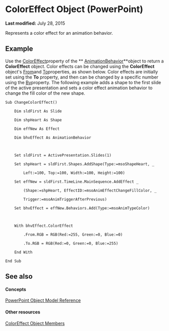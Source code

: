 
# ColorEffect Object (PowerPoint)

 **Last modified:** July 28, 2015

Represents a color effect for an animation behavior.

## Example

Use the  [ColorEffect](a1f8db9a-addf-c3f4-e5e3-0cc4b3f9f606.md)property of the  ** [AnimationBehavior](70eeb4aa-b9ba-ff7d-93ee-425cf191a6cb.md)**object to return a  **ColorEffect** object. Color effects can be changed using the **ColorEffect** object's [From](177d8282-e374-3601-f0ab-63c9e48f5415.md)and  [To](c5a3a2bd-c33a-13ed-b2fd-e9ebb1f446e1.md)properties, as shown below. Color effects are initially set using the  **To** property, and then can be changed by a specific number using the [By](f0b841f0-694b-7cf0-fe71-1e54d840c099.md)property. The following example adds a shape to the first slide of the active presentation and sets a color effect animation behavior to change the fill color of the new shape.


```
Sub ChangeColorEffect()

    Dim sldFirst As Slide

    Dim shpHeart As Shape

    Dim effNew As Effect

    Dim bhvEffect As AnimationBehavior



    Set sldFirst = ActivePresentation.Slides(1)

    Set shpHeart = sldFirst.Shapes.AddShape(Type:=msoShapeHeart, _

        Left:=100, Top:=100, Width:=100, Height:=100)

    Set effNew = sldFirst.TimeLine.MainSequence.AddEffect _

        (Shape:=shpHeart, EffectID:=msoAnimEffectChangeFillColor, _

        Trigger:=msoAnimTriggerAfterPrevious)

    Set bhvEffect = effNew.Behaviors.Add(Type:=msoAnimTypeColor)



    With bhvEffect.ColorEffect

        .From.RGB = RGB(Red:=255, Green:=0, Blue:=0)

        .To.RGB = RGB(Red:=0, Green:=0, Blue:=255)

    End With

End Sub
```


## See also


#### Concepts


 [PowerPoint Object Model Reference](00acd64a-5896-0459-39af-98df2849849e.md)
#### Other resources


 [ColorEffect Object Members](7b7317c7-5504-52f5-2437-990acc1b702d.md)
